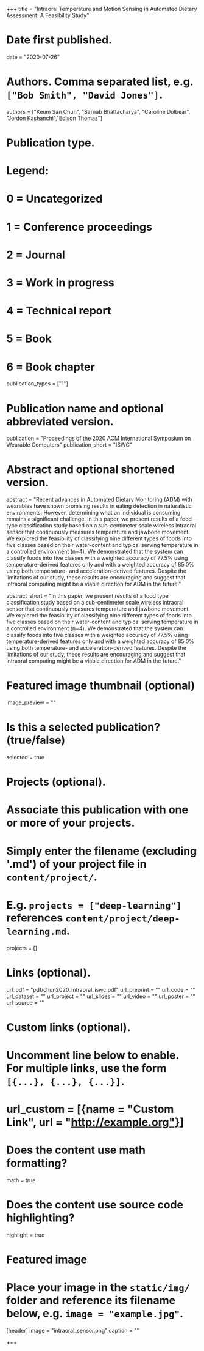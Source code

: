 +++
title = "Intraoral Temperature and Motion Sensing in Automated Dietary Assessment: A Feasibility Study"

# Date first published.
date = "2020-07-26"

# Authors. Comma separated list, e.g. `["Bob Smith", "David Jones"]`.
authors = ["Keum San Chun", "Sarnab Bhattacharya", "Caroline Dolbear", "Jordon Kashanchi","Edison Thomaz"]

# Publication type.
# Legend:
# 0 = Uncategorized
# 1 = Conference proceedings
# 2 = Journal
# 3 = Work in progress
# 4 = Technical report
# 5 = Book
# 6 = Book chapter
publication_types = ["1"]

# Publication name and optional abbreviated version.
publication = "Proceedings of the 2020 ACM International Symposium on Wearable Computers"
publication_short = "ISWC"

# Abstract and optional shortened version.
abstract = "Recent advances in Automated Dietary Monitoring (ADM) with wearables have shown promising results in eating detection in naturalistic environments. However, determining what an individual is consuming remains a significant challenge. In this paper, we present results of a food type classification study based on a sub-centimeter scale wireless intraoral sensor that continuously measures temperature and jawbone movement. We explored the feasibility of classifying nine different types of foods into five classes based on their water-content and typical serving temperature in a controlled environment (n=4). We demonstrated that the system can classify foods into five classes with a weighted accuracy of 77.5%  using temperature-derived features only and with a weighted accuracy of 85.0% using both temperature- and acceleration-derived features. Despite the limitations of our study, these results are encouraging and suggest that intraoral computing might be a viable direction for ADM in the future."

abstract_short = "In this paper, we present results of a food type classification study based on a sub-centimeter scale wireless intraoral sensor that continuously measures temperature and jawbone movement. We explored the feasibility of classifying nine different types of foods into five classes based on their water-content and typical serving temperature in a controlled environment (n=4). We demonstrated that the system can classify foods into five classes with a weighted accuracy of 77.5%  using temperature-derived features only and with a weighted accuracy of 85.0% using both temperature- and acceleration-derived features. Despite the limitations of our study, these results are encouraging and suggest that intraoral computing might be a viable direction for ADM in the future."

# Featured image thumbnail (optional)
image_preview = ""

# Is this a selected publication? (true/false)
selected = true

# Projects (optional).
#   Associate this publication with one or more of your projects.
#   Simply enter the filename (excluding '.md') of your project file in `content/project/`.
#   E.g. `projects = ["deep-learning"]` references `content/project/deep-learning.md`.
projects = [] 

# Links (optional).
url_pdf = "pdf/chun2020_intraoral_iswc.pdf"
url_preprint = ""
url_code = ""
url_dataset = ""
url_project = ""
url_slides = ""
url_video = ""
url_poster = ""
url_source = ""

# Custom links (optional).
#   Uncomment line below to enable. For multiple links, use the form `[{...}, {...}, {...}]`.
# url_custom = [{name = "Custom Link", url = "http://example.org"}]

# Does the content use math formatting?
math = true

# Does the content use source code highlighting?
highlight = true

# Featured image
# Place your image in the `static/img/` folder and reference its filename below, e.g. `image = "example.jpg"`.
[header]
image = "intraoral_sensor.png"
caption = ""

+++
